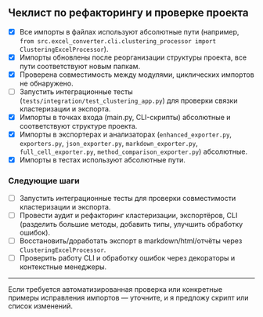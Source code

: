 
## Чеклист по рефакторингу и проверке проекта

- [x] Все импорты в файлах используют абсолютные пути (например, `from src.excel_converter.cli.clustering_processor import ClusteringExcelProcessor`).
- [x] Импорты обновлены после реорганизации структуры проекта, все пути соответствуют новым папкам.
- [x] Проверена совместимость между модулями, циклических импортов не обнаружено.
- [ ] Запустить интеграционные тесты (`tests/integration/test_clustering_app.py`) для проверки связки кластеризации и экспорта.
- [x] Импорты в точках входа (main.py, CLI-скрипты) абсолютные и соответствуют структуре проекта.
- [x] Импорты в экспортерах и анализаторах (`enhanced_exporter.py`, `exporters.py`, `json_exporter.py`, `markdown_exporter.py`, `full_cell_exporter.py`, `method_comparison_exporter.py`) абсолютные.
- [x] Импорты в тестах используют абсолютные пути.

### Следующие шаги
- [ ] Запустить интеграционные тесты для проверки совместимости кластеризации и экспорта.
- [ ] Провести аудит и рефакторинг кластеризации, экспортёров, CLI (разделить большие методы, добавить типы, улучшить обработку ошибок).
- [ ] Восстановить/доработать экспорт в markdown/html/отчёты через `ClusteringExcelProcessor`.
- [ ] Проверить работу CLI и обработку ошибок через декораторы и контекстные менеджеры.

---
Если требуется автоматизированная проверка или конкретные примеры исправления импортов — уточните, и я предложу скрипт или список изменений.
